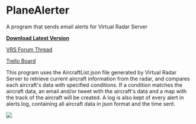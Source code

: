 # PlaneAlerter
A program that sends email alerts for Virtual Radar Server

**[Download Latest Version](https://github.com/Dom2364/PlaneAlerter/releases/latest)**

[VRS Forum Thread](http://forum.virtualradarserver.co.uk/viewtopic.php?f=9&t=865)

[Trello Board](https://trello.com/b/LT6Z8tPy/planealerter)

This program uses the AircraftList.json file generated by Virtual Radar Server to retrieve current aircraft information from the radar, and compares each aircraft's data with specified conditions. If a condition matches the aircraft data, an email and/or tweet with the aircraft's data and a map with the track of the aircraft will be created. A log is also kept of every alert in alerts.log, containing all aircraft data in json format and the time sent.

![](https://i.imgur.com/Iu1TqGM.png)
